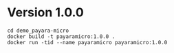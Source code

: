 # Version 1.0.0

```
cd demo_payara-micro
docker build -t payaramicro:1.0.0 .
docker run -tid --name payaramicro payaramicro:1.0.0
```